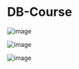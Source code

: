 # DB-Course

![image](https://github.com/StavrosLzp/DB-Course/assets/73658190/29e9574d-b4ca-4bea-bcb3-5a812534cb4f)

![image](https://github.com/StavrosLzp/DB-Course/assets/73658190/e7474e0b-8c2d-4067-86ef-844b6d689a00)

![image](https://github.com/StavrosLzp/DB-Course/assets/73658190/cf8b0cd9-ec53-4fa4-b8c2-68329305b071)
